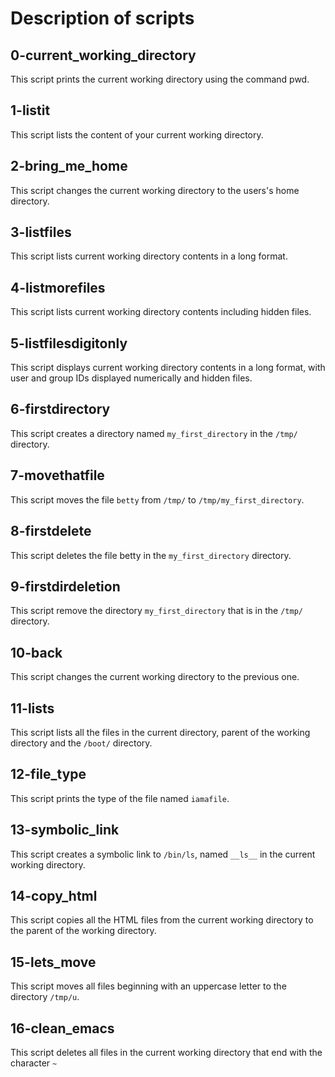 # Description of scripts

## 0-current_working_directory
This script prints the current working directory using the command pwd.

## 1-listit
This script lists the content of your current working directory.

## 2-bring_me_home
This script changes the current working directory to the users's home directory.

## 3-listfiles
This script lists current working directory contents in a long format.

## 4-listmorefiles
This script lists current working directory contents including hidden files.

## 5-listfilesdigitonly
This script displays current working directory contents in a long format, with user and group IDs displayed numerically and hidden files.

## 6-firstdirectory
This script creates a directory named `my_first_directory` in the `/tmp/` directory.

## 7-movethatfile
This script moves the file `betty` from `/tmp/` to `/tmp/my_first_directory`.

## 8-firstdelete
This script deletes the file betty in the `my_first_directory` directory.

## 9-firstdirdeletion
This script remove the directory `my_first_directory` that is in the `/tmp/` directory.

## 10-back
This script changes the current working directory to the previous one.

## 11-lists
This script lists all the files in the current directory, parent of the working directory and the `/boot/` directory.

## 12-file_type
This script prints the type of the file named `iamafile`.

## 13-symbolic_link
This script creates a symbolic link to `/bin/ls`, named `__ls__` in the current working directory.

## 14-copy_html
This script copies all the HTML files from the current working directory to the parent of the working directory.

## 15-lets_move
This script moves all files beginning with an uppercase letter to the directory `/tmp/u`.

## 16-clean_emacs
This script deletes all files in the current working directory that end with the character `~`

